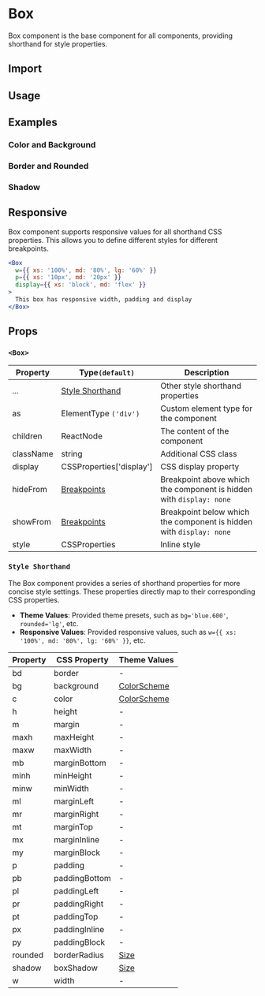 # Box

Box component is the base component for all components, providing shorthand for style properties.

## Import

<!--{include:<import-guide>}-->

## Usage

<!--{include:`usage.md`}-->

## Examples

### Color and Background

<!--{include:`background.md`}-->

### Border and Rounded

<!--{include:`border.md`}-->

### Shadow

<!--{include:`shadow.md`}-->

## Responsive

Box component supports responsive values for all shorthand CSS properties. This allows you to define different styles for different breakpoints.

```jsx
<Box
  w={{ xs: '100%', md: '80%', lg: '60%' }}
  p={{ xs: '10px', md: '20px' }}
  display={{ xs: 'block', md: 'flex' }}
>
  This box has responsive width, padding and display
</Box>
```

<!--{include:<example-responsive>}-->

## Props

### `<Box>`

| Property  | Type`(default)`                               | Description                                                         |
| --------- | --------------------------------------------- | ------------------------------------------------------------------- |
| ...       | [Style Shorthand](#code-style-shorthand-code) | Other style shorthand properties                                    |
| as        | ElementType `('div')`                         | Custom element type for the component                               |
| children  | ReactNode                                     | The content of the component                                        |
| className | string                                        | Additional CSS class                                                |
| display   | CSSProperties['display']                      | CSS display property                                                |
| hideFrom  | [Breakpoints][breakpoints]                    | Breakpoint above which the component is hidden with `display: none` |
| showFrom  | [Breakpoints][breakpoints]                    | Breakpoint below which the component is hidden with `display: none` |
| style     | CSSProperties                                 | Inline style                                                        |

### `Style Shorthand`

The Box component provides a series of shorthand properties for more concise style settings. These properties directly map to their corresponding CSS properties.

- **Theme Values**: Provided theme presets, such as `bg='blue.600'`, `rounded='lg'`, etc.
- **Responsive Values**: Provided responsive values, such as `w={{ xs: '100%', md: '80%', lg: '60%' }}`, etc.

| Property | CSS Property  | Theme Values                |
| -------- | ------------- | --------------------------- |
| bd       | border        | -                           |
| bg       | background    | [ColorScheme][color-scheme] |
| c        | color         | [ColorScheme][color-scheme] |
| h        | height        | -                           |
| m        | margin        | -                           |
| maxh     | maxHeight     | -                           |
| maxw     | maxWidth      | -                           |
| mb       | marginBottom  | -                           |
| minh     | minHeight     | -                           |
| minw     | minWidth      | -                           |
| ml       | marginLeft    | -                           |
| mr       | marginRight   | -                           |
| mt       | marginTop     | -                           |
| mx       | marginInline  | -                           |
| my       | marginBlock   | -                           |
| p        | padding       | -                           |
| pb       | paddingBottom | -                           |
| pl       | paddingLeft   | -                           |
| pr       | paddingRight  | -                           |
| pt       | paddingTop    | -                           |
| px       | paddingInline | -                           |
| py       | paddingBlock  | -                           |
| rounded  | borderRadius  | [Size][size]                |
| shadow   | boxShadow     | [Size][size]                |
| w        | width         | -                           |

<!--{include:(_common/types/breakpoints.md)}-->

[breakpoints]: #code-ts-breakpoints-code

<!--{include:(_common/types/size.md)}-->

[size]: #code-ts-size-code

<!--{include:(_common/types/color-scheme.md)}-->

[color-scheme]: #code-ts-color-scheme-code
